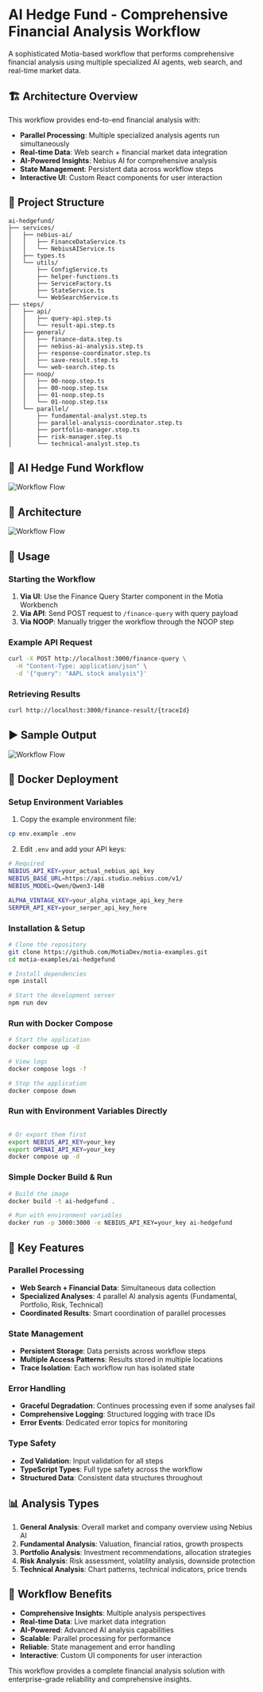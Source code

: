 # AI Hedge Fund - Comprehensive Financial Analysis Workflow

A sophisticated Motia-based workflow that performs comprehensive financial analysis using multiple specialized AI agents, web search, and real-time market data.

## 🏗️ Architecture Overview

This workflow provides end-to-end financial analysis with:
- **Parallel Processing**: Multiple specialized analysis agents run simultaneously
- **Real-time Data**: Web search + financial market data integration
- **AI-Powered Insights**: Nebius AI for comprehensive analysis
- **State Management**: Persistent data across workflow steps
- **Interactive UI**: Custom React components for user interaction

## 📁 Project Structure

```text
ai-hedgefund/
├── services/
│   ├── nebius-ai/
│   │   ├── FinanceDataService.ts
│   │   └── NebiusAIService.ts
│   ├── types.ts
│   └── utils/
│       ├── ConfigService.ts
│       ├── helper-functions.ts
│       ├── ServiceFactory.ts
│       ├── StateService.ts
│       └── WebSearchService.ts
├── steps/
│   ├── api/
│   │   ├── query-api.step.ts
│   │   └── result-api.step.ts
│   ├── general/
│   │   ├── finance-data.step.ts
│   │   ├── nebius-ai-analysis.step.ts
│   │   ├── response-coordinator.step.ts
│   │   ├── save-result.step.ts
│   │   └── web-search.step.ts
│   ├── noop/
│   │   ├── 00-noop.step.ts
│   │   ├── 00-noop.step.tsx
│   │   ├── 01-noop.step.ts
│   │   └── 01-noop.step.tsx
│   └── parallel/
│       ├── fundamental-analyst.step.ts
│       ├── parallel-analysis-coordinator.step.ts
│       ├── portfolio-manager.step.ts
│       ├── risk-manager.step.ts
│       └── technical-analyst.step.ts

```

## 🔄 AI Hedge Fund Workflow
![Workflow Flow](./public/aihedgefund-workflow.png)


## 🔄 Architecture
![Workflow Flow](./public/aihedgefund.png)

## 🚀 Usage

### Starting the Workflow
1. **Via UI**: Use the Finance Query Starter component in the Motia Workbench
2. **Via API**: Send POST request to `/finance-query` with query payload
3. **Via NOOP**: Manually trigger the workflow through the NOOP step

### Example API Request
```bash
curl -X POST http://localhost:3000/finance-query \
  -H "Content-Type: application/json" \
  -d '{"query": "AAPL stock analysis"}'
```

### Retrieving Results
```bash
curl http://localhost:3000/finance-result/{traceId}
```

## ▶︎ Sample Output
![Workflow Flow](./public/sample-output.png)

## 🐳 Docker Deployment

### Setup Environment Variables
1. Copy the example environment file:
```bash
cp env.example .env
```

2. Edit `.env` and add your API keys:
```bash
# Required
NEBIUS_API_KEY=your_actual_nebius_api_key
NEBIUS_BASE_URL=https://api.studio.nebius.com/v1/
NEBIUS_MODEL=Qwen/Qwen3-14B

ALPHA_VINTAGE_KEY=your_alpha_vintage_api_key_here
SERPER_API_KEY=your_serper_api_key_here 
```

### Installation & Setup

```bash
# Clone the repository
git clone https://github.com/MotiaDev/motia-examples.git
cd motia-examples/ai-hedgefund

# Install dependencies
npm install

# Start the development server
npm run dev
```

### Run with Docker Compose
```bash
# Start the application
docker compose up -d

# View logs
docker compose logs -f

# Stop the application
docker compose down
```

### Run with Environment Variables Directly
```bash

# Or export them first
export NEBIUS_API_KEY=your_key
export OPENAI_API_KEY=your_key
docker compose up -d
```

### Simple Docker Build & Run
```bash
# Build the image
docker build -t ai-hedgefund .

# Run with environment variables
docker run -p 3000:3000 -e NEBIUS_API_KEY=your_key ai-hedgefund
```

## 🔧 Key Features

### Parallel Processing
- **Web Search + Financial Data**: Simultaneous data collection
- **Specialized Analyses**: 4 parallel AI analysis agents (Fundamental, Portfolio, Risk, Technical)
- **Coordinated Results**: Smart coordination of parallel processes

### State Management
- **Persistent Storage**: Data persists across workflow steps
- **Multiple Access Patterns**: Results stored in multiple locations
- **Trace Isolation**: Each workflow run has isolated state

### Error Handling
- **Graceful Degradation**: Continues processing even if some analyses fail
- **Comprehensive Logging**: Structured logging with trace IDs
- **Error Events**: Dedicated error topics for monitoring

### Type Safety
- **Zod Validation**: Input validation for all steps
- **TypeScript Types**: Full type safety across the workflow
- **Structured Data**: Consistent data structures throughout

## 📊 Analysis Types

1. **General Analysis**: Overall market and company overview using Nebius AI
2. **Fundamental Analysis**: Valuation, financial ratios, growth prospects
3. **Portfolio Analysis**: Investment recommendations, allocation strategies
4. **Risk Analysis**: Risk assessment, volatility analysis, downside protection
5. **Technical Analysis**: Chart patterns, technical indicators, price trends

## 🎯 Workflow Benefits

- **Comprehensive Insights**: Multiple analysis perspectives
- **Real-time Data**: Live market data integration
- **AI-Powered**: Advanced AI analysis capabilities
- **Scalable**: Parallel processing for performance
- **Reliable**: State management and error handling
- **Interactive**: Custom UI components for user interaction

This workflow provides a complete financial analysis solution with enterprise-grade reliability and comprehensive insights.